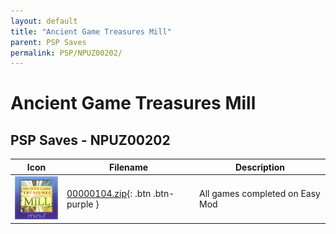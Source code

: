 ```yaml
---
layout: default
title: "Ancient Game Treasures Mill"
parent: PSP Saves
permalink: PSP/NPUZ00202/
---
```

# Ancient Game Treasures Mill

## PSP Saves - NPUZ00202

| Icon | Filename | Description |
|------|----------|-------------|
| ![Ancient Game Treasures Mill](ICON0.PNG) | [00000104.zip](00000104.zip){: .btn .btn-purple } | All games completed on Easy Mod |
